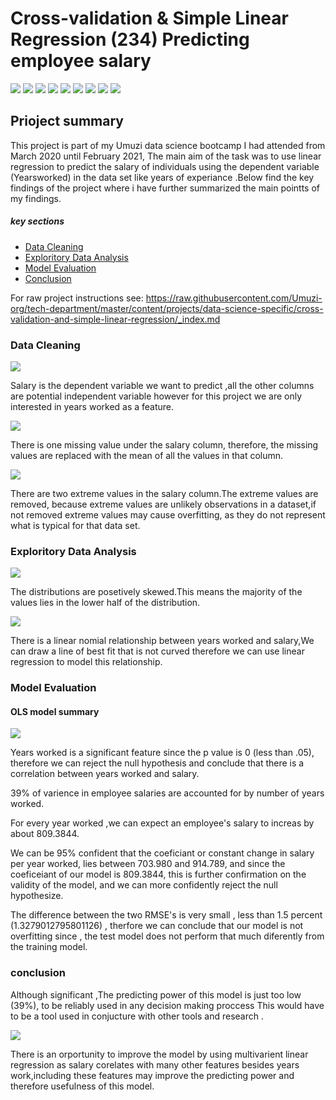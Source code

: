 # Cross-validation & Simple Linear Regression (234) Predicting employee salary

![](https://img.shields.io/badge/python-3.0.8-blue)
![](https://img.shields.io/badge/jupyter-1.0.0-blue)
![](https://img.shields.io/badge/matplotlib-3.0.3-blue)
![](https://img.shields.io/badge/numpy-1.16.2-blue)
![](https://img.shields.io/badge/pandas-0.24.0-blue)
![](https://img.shields.io/badge/scikit-learn-0.20.3-blue)
![](https://img.shields.io/badge/scipy-1.2.1-blue)
![](https://img.shields.io/badge/seaborn-0.9.0-blue)
![](https://img.shields.io/badge/statsmodels-0.9.0-blue)

## Prioject summary

This project is part of my Umuzi data science bootcamp I had attended from March 2020 until February 2021, The main aim of the task was to use linear regression to predict the salary of individuals using the dependent variable (Yearsworked) in the data set like years of experiance .Below find the key findings of the project where i have further summarized the main pointts of my findings.

##### key sections

* [Data Cleaning](#Data-Cleaning)
* [Exploritory Data Analysis](#Exploritory-Data-Analysis)
* [Model Evaluation](#Model-Evaluation)
* [Conclusion](#Conclusion)

For raw project instructions see: https://raw.githubusercontent.com/Umuzi-org/tech-department/master/content/projects/data-science-specific/cross-validation-and-simple-linear-regression/_index.md


### Data Cleaning 
![](https://lh3.googleusercontent.com/U_m1L8UZIn9DIkaKEhAIav0KfSbVM_pTX7oezbaGzTE4fClXQN0ZlF7XnufqGeVSUs-RiYU7mt0GF7OYzV9ug5-1-uf35SGje5hFDWQwiVVXOXOyx5zanTjo53PTlQvRJbT7UDRNvw=w2400)

Salary is the dependent variable we want to predict ,all the other columns are potential independent variable however for this project we are only interested in years worked as a feature.

![](https://lh3.googleusercontent.com/wAuG_x4mxh9-85kYuwT94apLXsJhPJh_9xVuJJDcf51tV5kUORriY5zBwePJhIXiOP0VA_C0qnEhvkiTDfOEjDUnCt4qluYMBCDKI3u3tAltxkVqPuFf6nDNBPKiKuKiOVLMdaRpvA=w2400)

There is one missing value under the salary column, therefore, the missing values are replaced with the mean of all the values in that column.

![](https://lh3.googleusercontent.com/XIodawGKJG5gO01l3dP4F9Pv0MG2TAmXzchigPmDlT5RrAQUmarU2ojNpVCjzTykxusBTmiFGSz8c9GT0ZxPK9mKecnu1jCHNCxRtYa6xZYD03Vj5UvpNpRIKxVAgQRzIXnqQ61ryQ=w2400)


There are two extreme values in the salary column.The extreme values are removed, because extreme values are unlikely observations in a dataset,if not removed extreme values may cause overfitting, as they do not represent what is typical for that data set.

### Exploritory Data Analysis


![](https://lh3.googleusercontent.com/gR_ZtsPmvHWsoEw4xDio5q5p_VZ0sUSG0EoWXPS0fwFUwpELh_aOc3baKR-6KBxvWH79uUArxR5Bc7-N5YBhZiSr7jSX2ogebf_yWX70_X8h-iVgNbUbOeIYnK3dh2dyhzzu8GYjEg=w2400)

The distributions are posetively skewed.This means the majority of the values lies in the lower half of the distribution.

![](https://lh3.googleusercontent.com/uNFqEiCWMAaS1a8lnQy9qK9a0JNp9iOdl0JDfBvevFu07ymwIvzYqhF7p7HGwJoPNUgnDJhu7tewfwJy1vX-M2x3LbEP6MCSJpiqvXSUT3NWcP4AJBthI95oZ162LvgKODs-e3HBAw=w2400)


 There is a linear nomial relationship between years worked and salary,We can draw a line of best fit that is not curved  therefore we can use linear regression to model this relationship.

### Model Evaluation
#### OLS model summary
![](https://lh3.googleusercontent.com/xtfoP5pUD4nZTAIDT3NX4hcyngin9wo1KDVuaTQJ_SfTswUPp-VKHcJlRjwphT5ap6QS2rqsmTuSXBjttSosu0bQUecS-Ca6WRH1cbyAKUHSbMywZuBhVn4ut7sG4jhtP07glOOxnA=w2400)


Years worked is a significant feature since the p value is 0 (less than .05), therefore we can reject the null hypothesis and conclude that there is a correlation between years worked and salary.

39% of varience in employee salaries are accounted for by number of years worked.

For every year worked ,we can expect an employee's salary to increas by about 809.3844.

We can be 95% confident that the coeficiant or constant change in salary per year worked, lies between 703.980 and 914.789, and since the coeficeiant of our model is 809.3844, this is further confirmation on the validity of the model, and we can more confidently reject the null hypothesize.

The difference between the two RMSE's is very small , less than 1.5 percent (1.3279012795801126) , therfore we can conclude that our model is not overfitting since , the test model does not perform that much diferently from the training model.


### conclusion
Although significant ,The predicting power of this model is just too low (39%), to be reliably used in any decision making proccess This would have to be a tool used in conjucture with other tools and research . 


![](https://lh3.googleusercontent.com/Cs_wtw8s2xc12ityinLULza0PUidGn3N-KzKCYq4exrlJNRlaiBCGlMw3EIQh2w4DwMATgQ40rQEbidOd4i-8HJP2xSea-OtGdhD-WWA2Z69dyTcuyr63zIHopOO-zgAj4-iTeo_ng=w2400)

There is an orportunity to improve the model by using multivarient linear regression as salary corelates with many other features besides years work,including these features may improve the predicting power and therefore usefulness of this model.
